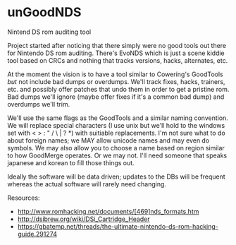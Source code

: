 # unGoodNDS
Nintend DS rom auditing tool

Project started after noticing that there simply were no good tools out there for Nintendo DS rom auditing.  There's EvoNDS which is just a scene kiddie tool based on CRCs and nothing that tracks versions, hacks, alternates, etc.

At the moment the vision is to have a tool similar to Cowering's GoodTools *but* not include bad dumps or overdumps.  We'll track fixes, hacks, trainers, etc. and possibly offer patches that undo them in order to get a pristine rom.  Bad dumps we'll ignore (maybe offer fixes if it's a common bad dump) and overdumps we'll trim.

We'll use the same flags as the GoodTools and a similar naming convention.  We will replace special characters (I use unix but we'll hold to the windows set with < > : " / \ | ? *) with suitiable replacements.  I'm not sure what to do about foreign names; we MAY allow unicode names and may even do symbols.  We may also allow you to choose a name based on region similar to how GoodMerge operates.  Or we may not.  I'll need someone that speaks japanese and korean to fill those things out.

Ideally the software will be data driven; updates to the DBs will be frequent whereas the actual software will rarely need changing.


Resources:
* http://www.romhacking.net/documents/[469]nds_formats.htm
* http://dsibrew.org/wiki/DSi_Cartridge_Header
* https://gbatemp.net/threads/the-ultimate-nintendo-ds-rom-hacking-guide.291274
